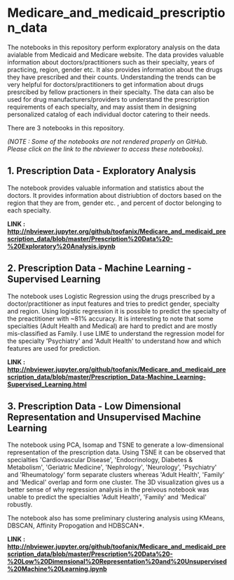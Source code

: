 # Medicare_and_medicaid_prescription_data

The notebooks in this repository perform exploratory analysis on the data avialable from Medicaid and Medicare website. The data provides valuable information about doctors/practitioners such as their specialty, years of practicing, region, gender etc. It also provides information about the drugs they have prescribed and their counts. Understanding the trends can be very helpful for doctors/practitioners to get information about drugs presrcibed by fellow practioners in their specialty. The data can also be used for drug manufacturers/providers to understand the prescription requirements of each specialty, and may assist them in designing personalized catalog of each individual doctor catering to their needs.

There are 3 notebooks in this repository.

*(NOTE : Some of the notebooks are not rendered properly on GitHub. Please click on the link to the nbviewer to access these notebooks).*

## 1. Prescription Data - Exploratory Analysis

The notebook provides valuable information and statistics about the doctors. It provides information about distriubtion of doctors based on the region that they are from, gender etc. , and percent of doctor belonging to each specialty.

**LINK : http://nbviewer.jupyter.org/github/toofanix/Medicare_and_medicaid_prescription_data/blob/master/Prescription%20Data%20-%20Exploratory%20Analysis.ipynb**



## 2. Prescription Data - Machine Learning - Supervised Learning

The notebook uses Logistic Regression using the drugs prescribed by a doctor/practitioner as input features and tries to predict gender, specialty and region. Using logistic regression it is possible to predict the specialty of the preactitioner with ~81% accuracy. It is interesting to note that some specialties (Adult Health and Medical) are hard to predict and are mostly mis-classified as Family. I use LIME to understand the regression model for the specialty 'Psychiatry' and 'Adult Health' to understand how and which features are used for prediction.

**LINK : http://nbviewer.jupyter.org/github/toofanix/Medicare_and_medicaid_prescription_data/blob/master/Prescription_Data-Machine_Learning-Supervised_Learning.html**



## 3. Prescription Data - Low Dimensional Representation and Unsupervised Machine Learning

The notebook using PCA, Isomap and TSNE to generate a low-dimensional representation of the prescription data. Using TSNE it can be observed that specialties 'Cardiovascular Disease', 'Endocrinology, Diabetes & Metabolism', 'Geriatric Medicine', 'Nephrology', 'Neurology', 'Psychiatry' and 'Rheumatology' form separate clusters whereas 'Adult Health', 'Family' and 'Medical' overlap and form one cluster. The 3D visualization gives us a better sense of why regression analysis in the preivous notebook was unable to predict the specialties 'Adult Health', 'Family' and 'Medical' robustly.

The notebook also has some preliminary clustering analysis using KMeans, DBSCAN, Affinity Propogation and HDBSCAN*. 

**LINK : http://nbviewer.jupyter.org/github/toofanix/Medicare_and_medicaid_prescription_data/blob/master/Prescription%20Data%20-%20Low%20Dimensional%20Representation%20and%20Unsupervised%20Machine%20Learning.ipynb**

